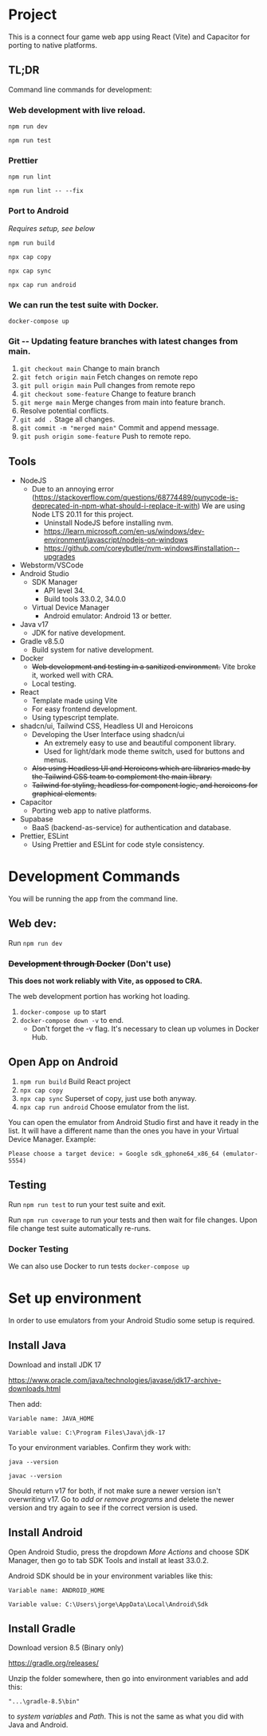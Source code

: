 # Project

This is a connect four game web app using React (Vite) and Capacitor for porting to native platforms.

## TL;DR

Command line commands for development:

### Web development with live reload. 

``npm run dev``

``npm run test``

### Prettier

``npm run lint``

``npm run lint -- --fix``

### Port to Android

_Requires setup, see below_

``npm run build``

``npx cap copy``

``npx cap sync``

``npx cap run android``

### We can run the test suite with Docker.

``docker-compose up``

### Git -- Updating feature branches with latest changes from main.

1. ``git checkout main`` Change to main branch
2. ``git fetch origin main`` Fetch changes on remote repo
3. ``git pull origin main`` Pull changes from remote repo
4. ``git checkout some-feature`` Change to feature branch
5. ``git merge main`` Merge changes from main into feature branch.
6. Resolve potential conflicts.
7. ``git add .`` Stage all changes.
8. ``git commit -m "merged main"`` Commit and append message.
9. ``git push origin some-feature`` Push to remote repo.

## Tools

- NodeJS
    - Due to an annoying
      error (https://stackoverflow.com/questions/68774489/punycode-is-deprecated-in-npm-what-should-i-replace-it-with)
      We are using Node LTS 20.11 for this project.
        - Uninstall NodeJS before installing nvm.
        - https://learn.microsoft.com/en-us/windows/dev-environment/javascript/nodejs-on-windows
        - https://github.com/coreybutler/nvm-windows#installation--upgrades
- Webstorm/VSCode
- Android Studio
    - SDK Manager
        - API level 34.
        - Build tools 33.0.2, 34.0.0
    - Virtual Device Manager
        - Android emulator: Android 13 or better.
- Java v17
    - JDK for native development.
- Gradle v8.5.0
    - Build system for native development.
- Docker
    - ~~Web development and testing in a sanitized environment.~~ Vite broke it, worked well with CRA.
    - Local testing.
- React
    - Template made using Vite
    - For easy frontend development.
    - Using typescript template.
- shadcn/ui, Tailwind CSS, Headless UI and Heroicons
    - Developing the User Interface using shadcn/ui
        - An extremely easy to use and beautiful component library.
        - Used for light/dark mode theme switch, used for buttons and menus.
    - ~~Also using Headless UI and Heroicons which are libraries made by the Tailwind CSS team to complement the main
      library.~~
    - ~~Tailwind for styling, headless for component logic, and heroicons for graphical elements.~~
- Capacitor
    - Porting web app to native platforms.
- Supabase
    - BaaS (backend-as-service) for authentication and database.
- Prettier, ESLint
    - Using Prettier and ESLint for code style consistency.

# Development Commands

You will be running the app from the command line.

## Web dev:

Run ``npm run dev``

### ~~Development through Docker~~ **(Don't use)**

**This does not work reliably with Vite, as opposed to CRA.**

The web development portion has working hot loading.

1. ``docker-compose up`` to start
2. ``docker-compose down -v`` to end.
    - Don't forget the -v flag. It's necessary to clean up volumes in Docker Hub.

## Open App on Android

1. ``npm run build`` Build React project
2. ``npx cap copy``
3. ``npx cap sync`` Superset of copy, just use both anyway.
4. ``npx cap run android`` Choose emulator from the list.

You can open the emulator from Android Studio first and have it ready in the list. It will have a different
name than the ones you have in your Virtual Device Manager. Example:

``Please choose a target device: » Google sdk_gphone64_x86_64 (emulator-5554)``

## Testing

Run ``npm run test`` to run your test suite and exit.

Run ``npm run coverage`` to run your tests and then wait for file changes. Upon file change test suite automatically
re-runs.

### Docker Testing

We can also use Docker to run tests ``docker-compose up``

# Set up environment

In order to use emulators from your Android Studio some setup is required.

## Install Java

Download and install JDK 17

https://www.oracle.com/java/technologies/javase/jdk17-archive-downloads.html

Then add:

``
Variable name: JAVA_HOME
``

``
Variable value: C:\Program Files\Java\jdk-17
``

To your environment variables. Confirm they work with:

``
java --version
``

``
javac --version
``

Should return v17 for both, if not make sure a newer version isn't overwriting v17. Go to _add or remove programs_ and
delete the newer version and try again to see if the correct version is used.

## Install Android

Open Android Studio, press the dropdown _More Actions_ and choose SDK Manager, then go to tab SDK Tools and install
at least 33.0.2.

Android SDK should be in your environment variables like this:

``
Variable name: ANDROID_HOME
``

``
Variable value: C:\Users\jorge\AppData\Local\Android\Sdk
``

## Install Gradle

Download version 8.5 (Binary only)

https://gradle.org/releases/

Unzip the folder somewhere, then go into environment variables and add this:

``"...\gradle-8.5\bin"``

to _system variables_ and *Path*. This is not the same as what you did with Java and Android.
